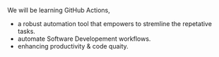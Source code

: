 We will be learning GitHub Actions,
-   a robust automation tool that empowers to stremline the repetative tasks.
-   automate Software Developement workflows.
-   enhancing productivity & code quaity.